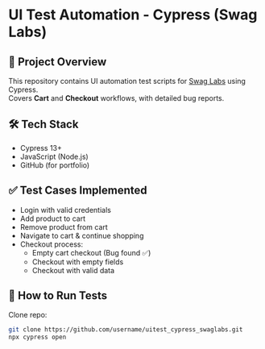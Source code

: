 # UI Test Automation - Cypress (Swag Labs)

## 📖 Project Overview
This repository contains UI automation test scripts for [Swag Labs](https://www.saucedemo.com/) using Cypress.  
Covers **Cart** and **Checkout** workflows, with detailed bug reports.

## 🛠 Tech Stack
- Cypress 13+
- JavaScript (Node.js)
- GitHub (for portfolio)

## ✅ Test Cases Implemented
- Login with valid credentials
- Add product to cart
- Remove product from cart
- Navigate to cart & continue shopping
- Checkout process:
  - Empty cart checkout (Bug found ✅)
  - Checkout with empty fields
  - Checkout with valid data

## 🚀 How to Run Tests
Clone repo:
```bash
git clone https://github.com/username/uitest_cypress_swaglabs.git
npx cypress open
